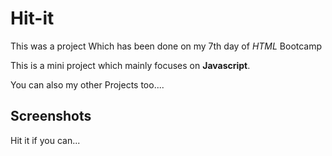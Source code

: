 # Hit-it

This was a project Which has been done on my 7th day of *HTML* Bootcamp

This is a mini project which mainly focuses on **Javascript**.

You can also my other Projects too....

## Screenshots




Hit it if you can...